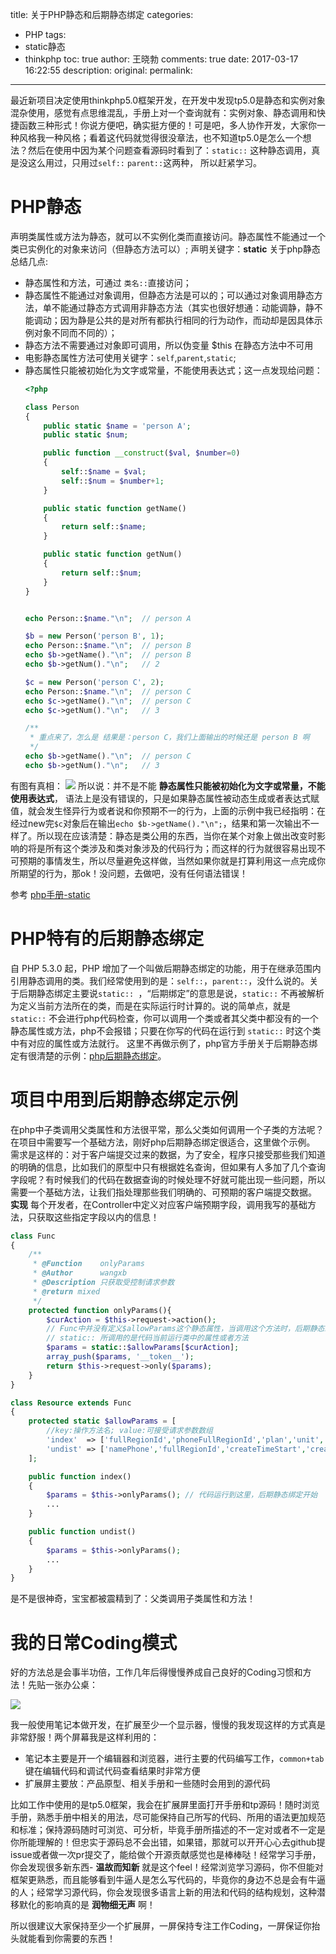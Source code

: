 title: 关于PHP静态和后期静态绑定
categories:
  - PHP
tags:
  - static静态
  - thinkphp
toc: true
author: 王晓勃
comments: true
date: 2017-03-17 16:22:55
description:
original:
permalink:
---
最近新项目决定使用thinkphp5.0框架开发，在开发中发现tp5.0是静态和实例对象混杂使用，感觉有点思维混乱，手册上对一个查询就有：实例对象、静态调用和快捷函数三种形式！你说方便吧，确实挺方便的！可是吧，多人协作开发，大家你一种风格我一种风格；看着这代码就觉得很没章法，也不知道tp5.0是怎么一个想法？然后在使用中因为某个问题查看源码时看到了：`static::` 这种静态调用，真是没这么用过，只用过`self::` `parent::`这两种， 所以赶紧学习。

<!-- more -->

# PHP静态
声明类属性或方法为静态，就可以不实例化类而直接访问。静态属性不能通过一个类已实例化的对象来访问（但静态方法可以）; 声明关键字：**static**
关于php静态总结几点:
* 静态属性和方法，可通过 `类名::`直接访问；
* 静态属性不能通过对象调用，但静态方法是可以的；可以通过对象调用静态方法，单不能通过静态方式调用非静态方法（其实也很好想通：动能调静，静不能调动；因为静是公共的是对所有都执行相同的行为动作，而动却是因具体示例对象不同而不同的）；
* 静态方法不需要通过对象即可调用，所以伪变量 $this 在静态方法中不可用
* 电影静态属性方法可使用关键字：`self`,`parent`,`static`;
* 静态属性只能被初始化为文字或常量，不能使用表达式；这一点发现给问题：
    ```php
    <?php

    class Person
    {
        public static $name = 'person A';
        public static $num;

        public function __construct($val, $number=0)
        {
            self::$name = $val;
            self::$num = $number+1;
        }

        public static function getName()
        {
            return self::$name;
        }

        public static function getNum()
        {
            return self::$num;
        }
    }


    echo Person::$name."\n";  // person A

    $b = new Person('person B', 1);
    echo Person::$name."\n";  // person B
    echo $b->getName()."\n";  // person B
    echo $b->getNum()."\n";   // 2

    $c = new Person('person C', 2);
    echo Person::$name."\n";  // person C
    echo $c->getName()."\n";  // person C
    echo $c->getNum()."\n";   // 3

    /**
     * 重点来了，怎么是 结果是：person C，我们上面输出的时候还是 person B 啊
     */
    echo $b->getName()."\n";  // person C
    echo $b->getNum()."\n";   // 3

    ```
有图有真相：
![](/images/php/2.png)
所以说：并不是不能 **静态属性只能被初始化为文字或常量，不能使用表达式**， 语法上是没有错误的，只是如果静态属性被动态生成或者表达式赋值，就会发生怪异行为或者说和你预期不一的行为，上面的示例中我已经指明：在经过new完`$c`对象后在输出`echo $b->getName()."\n";`，结果和第一次输出不一样了。所以现在应该清楚：静态是类公用的东西，当你在某个对象上做出改变时影响的将是所有这个类涉及和类对象涉及的代码行为；而这样的行为就很容易出现不可预期的事情发生，所以尽量避免这样做，当然如果你就是打算利用这一点完成你所期望的行为，那ok！没问题，去做吧，没有任何语法错误！

参考 [php手册-static](http://php.net/manual/zh/language.oop5.static.php)

# PHP特有的后期静态绑定
自 PHP 5.3.0 起，PHP 增加了一个叫做后期静态绑定的功能，用于在继承范围内引用静态调用的类。我们经常使用到的是：`self::`，`parent::`，没什么说的。关于后期静态绑定主要说`static:: `，“后期绑定”的意思是说，`static::` 不再被解析为定义当前方法所在的类，而是在实际运行时计算的。说的简单点，就是 `static::` 不会进行php代码检查，你可以调用一个类或者其父类中都没有的一个静态属性或方法，php不会报错；只要在你写的代码在运行到 `static::` 时这个类中有对应的属性或方法就行。
这里不再做示例了，php官方手册关于后期静态绑定有很清楚的示例：[php后期静态绑定](http://php.net/manual/zh/language.oop5.late-static-bindings.php)。

# 项目中用到后期静态绑定示例
在php中子类调用父类属性和方法很平常，那么父类如何调用一个子类的方法呢？
在项目中需要写一个基础方法，刚好php后期静态绑定很适合，这里做个示例。
需求是这样的：对于客户端提交过来的数据，为了安全，程序只接受那些我们知道的明确的信息，比如我们的原型中只有根据姓名查询，但如果有人多加了几个查询字段呢？有时候我们的代码在数据查询的时候处理不好就可能出现一些问题，所以需要一个基础方法，让我们指处理那些我们明确的、可预期的客户端提交数据。
**实现**
每个开发者，在Controller中定义对应客户端预期字段，调用我写的基础方法，只获取这些指定字段以内的信息！

```php
class Func
{
    /**
     * @Function    onlyParams
     * @Author      wangxb
     * @Description 只获取受控制请求参数
     * @return mixed
     */
    protected function onlyParams(){
        $curAction = $this->request->action();
        // Func中并没有定义$allowParams这个静态属性，当调用这个方法时，后期静态绑定就开始了
        // static:: 所调用的是代码当前运行类中的属性或者方法
        $params = static::$allowParams[$curAction];
        array_push($params, '__token__');
        return $this->request->only($params);
    }
}

```

```php
class Resource extends Func
{
    protected static $allowParams = [
        //key:操作方法名; value:可接受请求参数数组
        'index'  => ['fullRegionId','phoneFullRegionId','plan','unit','keyword','page'],
        'undist' => ['namePhone','fullRegionId','createTimeStart','createTimeEnd','pageRows'],
    ];

    public function index()
    {
        $params = $this->onlyParams(); // 代码运行到这里，后期静态绑定开始
        ...
    }

    public function undist()
    {
        $params = $this->onlyParams();
        ...
    }
}
```
是不是很神奇，宝宝都被震精到了：父类调用子类属性和方法！


# 我的日常Coding模式
好的方法总是会事半功倍，工作几年后得慢慢养成自己良好的Coding习惯和方法！先贴一张办公桌：

![](/images/php/1.png)

我一般使用笔记本做开发，在扩展至少一个显示器，慢慢的我发现这样的方式真是非常舒服！两个屏幕我是这样利用的：
* 笔记本主要是开一个编辑器和浏览器，进行主要的代码编写工作，`common+tab` 键在编辑代码和调试代码查看结果时非常方便
* 扩展屏主要放：产品原型、相关手册和一些随时会用到的源代码

比如工作中使用的是tp5.0框架，我会在扩展屏里面打开手册和tp源码！随时浏览手册，熟悉手册中相关的用法，尽可能保持自己所写的代码、所用的语法更加规范和标准；保持源码随时可浏览、可分析，毕竟手册所描述的不一定对或者不一定是你所能理解的！但忠实于源码总不会出错，如果错，那就可以开开心心去github提issue或者做一次pr提交了，能给做个开源贡献感觉也是棒棒哒！经常学习手册，你会发现很多新东西- **温故而知新** 就是这个feel！经常浏览学习源码，你不但能对框架更熟悉，而且能够看到牛逼人是怎么写代码的，毕竟你的身边不总是会有牛逼的人；经常学习源代码，你会发现很多语言上新的用法和代码的结构规划，这种潜移默化的影响真的是 **润物细无声** 啊！

所以很建议大家保持至少一个扩展屏，一屏保持专注工作Coding，一屏保证你抬头就能看到你需要的东西！
